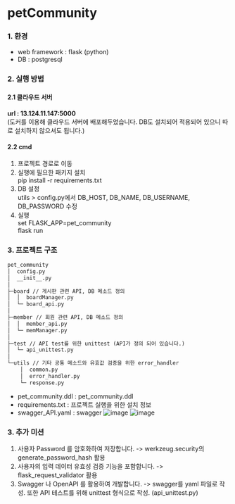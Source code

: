 # petCommunity
### 1. 환경
- web framework : flask (python)
- DB : postgresql
### 2. 실행 방법
#### 2.1 클라우드 서버
**url : 13.124.11.147:5000** <br>
(도커를 이용해 클라우드 서버에 배포해두었습니다. DB도 설치되어 적용되어 있으니 따로 설치하지 않으셔도 됩니다.)
#### 2.2 cmd
1. 프로젝트 경로로 이동
2. 실행에 필요한 패키지 설치 <br>
pip install -r requirements.txt
3. DB 설정 <br>
utils > config.py에서 DB_HOST, DB_NAME, DB_USERNAME, DB_PASSWORD 수정
4. 실행 <br>
set FLASK_APP=pet_community <br>
flask run
### 3. 프로젝트 구조
```txt
pet_community
│  config.py 
│  __init__.py
│  
├─board // 게시판 관련 API, DB 메소드 정의
│  │  boardManager.py
│  └─ board_api.py
│          
├─member // 회원 관련 API, DB 메소드 정의
│  │  member_api.py
│  └─ memManager.py  
│          
├─test // API test를 위한 unittest (API가 정의 되어 있습니다.)
│  └─ api_unittest.py
│          
└─utils // 기타 공통 메소드와 유효값 검증을 위한 error_handler
    │  common.py
    │  error_handler.py
    └─ response.py
```

- pet_community.ddl : pet_community.ddl
- requirements.txt : 프로젝트 실행을 위한 설치 정보
- swagger_API.yaml : swagger
![image](https://user-images.githubusercontent.com/109563345/222160213-df2610fe-a669-4893-b5ee-f2aca010cbd0.png)
![image](https://user-images.githubusercontent.com/109563345/222160565-eef9fb66-f833-4bf2-9681-549a6660fe05.png)


### 3. 추가 미션
1. 사용자 Password 를 암호화하여 저장합니다.
-> werkzeug.security의 generate_password_hash 활용
2. 사용자의 입력 데이터 유효성 검증 기능을 포함합니다.
-> flask_request_validator 활용
3. Swagger 나 OpenAPI 를 활용하여 개발합니다.
-> swagger를 yaml 파일로 작성. 또한 API 테스트를 위해 unittest 형식으로 작성. (api_unittest.py)
